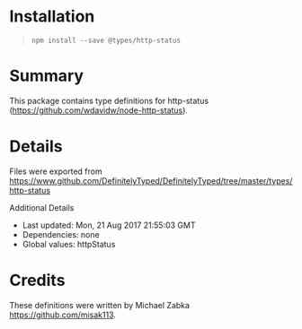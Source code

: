 # Installation
> `npm install --save @types/http-status`

# Summary
This package contains type definitions for http-status (https://github.com/wdavidw/node-http-status).

# Details
Files were exported from https://www.github.com/DefinitelyTyped/DefinitelyTyped/tree/master/types/http-status

Additional Details
 * Last updated: Mon, 21 Aug 2017 21:55:03 GMT
 * Dependencies: none
 * Global values: httpStatus

# Credits
These definitions were written by Michael Zabka <https://github.com/misak113>.
